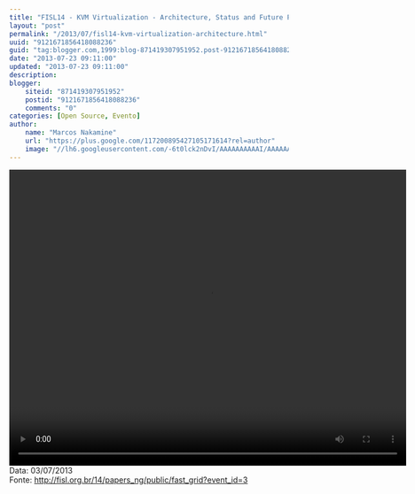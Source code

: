 ```yaml
---
title: "FISL14 - KVM Virtualization - Architecture, Status and Future Plans"
layout: "post"
permalink: "/2013/07/fisl14-kvm-virtualization-architecture.html"
uuid: "9121671856418088236"
guid: "tag:blogger.com,1999:blog-871419307951952.post-9121671856418088236"
date: "2013-07-23 09:11:00"
updated: "2013-07-23 09:11:00"
description: 
blogger:
    siteid: "871419307951952"
    postid: "9121671856418088236"
    comments: "0"
categories: [Open Source, Evento]
author: 
    name: "Marcos Nakamine"
    url: "https://plus.google.com/117200895427105171614?rel=author"
    image: "//lh6.googleusercontent.com/-6t0lck2nDvI/AAAAAAAAAAI/AAAAAAAAOBw/_9ON3AiIr48/s32-c/photo.jpg"
---
```


<div class="css-full-post-content js-full-post-content">
<video controls="" height="535" width="716">  <source src="http://hemingway.softwarelivre.org/fisl14/high/41d/sala41d-high-201307031758.ogg" type="video/ogg"></source>  Your browser does not support the video tag. </video>Data: 03/07/2013<br>Fonte: <a href="http://fisl.org.br/14/papers_ng/public/fast_grid?event_id=3">http://fisl.org.br/14/papers_ng/public/fast_grid?event_id=3</a>
</div>